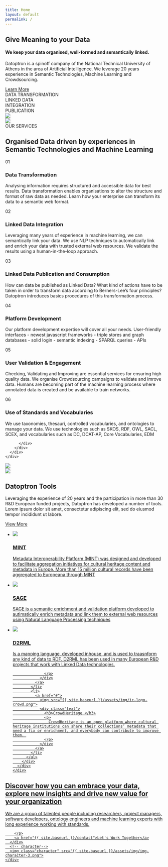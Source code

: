 ```yaml
---
title: Home
layout: default
permalink: /
---
```

<main role="main">
  <!-- banner-->
  <section class="home-banner">
    <div class="container">
      <!-- left-->
      <div class="left">
        <!-- heading-->
        <h1>
           Give Meaning to your <span class="green">Data</span>
        </h1>
        <h4>We keep your data organised, well-formed and semantically linked.</h4>
        <p>
          Datoptron is a spinoff company of the National Technical University of
          Athens in the area of Artificial Intelligence. We leverage 20 years
          experience in Semantic Technologies, Machine Learning and Crowdsourcing.
        </p>
        <a href="{{ site.baseurl }}/aboutus">Learn More</a>
      </div>
      <!-- right-->
      <div class="right">
        <!-- banner text-->
        <div class="banner-text">
          <div class="line connectright"><span class="connect">DATA </span><span>TRANSFORMATION </span></div>
          <div class="line connectleft"><span class="connect">LINKED </span><span class="invert">DATA </span></div>
          <div class="line connectright"><span class="invert">INTEGRATION </span></div>
          <div class="line"><span>PUBLICATION</span></div>
          <div class="comment"><img src="{{ site.baseurl }}/assets/img/ic-comment.png"></div>
        </div>
      </div>
    </div>
  </section>
  <!-- services-->
  <section class="home-services">
    <div class="container">
      <!-- character-->
      <img class="character" src="{{ site.baseurl }}/assets/img/img-character-1.png">
      <!-- label-->
      <div class="lbl">OUR SERVICES</div>
      <h2> <span class="green">Organised Data </span>driven by experiences in Semantic Technologies and Machine Learning</h2>
      <!-- service list-->
      <div class="service-list">
        <!-- row-->
        <div class="row">
          <div class="item col-xl-4 col-lg-4 col-md-6"> <span class="number">01</span>
            <h3>Data Transformation</h3>
            <p>Analysing information requires structured and accessible data for best results. Data transformation enables organisations to alter the structure and format of raw data as needed. Learn how your enterprise can transform its data to a semantic web format.</p>
          </div>
          <div class="item col-xl-4 col-lg-4 col-md-6"><span class="number">02</span>
            <h3>Linked Data Integration</h3>
            <p>Leveraging many years of experience in machine learning, we can semantically link your data. We use NLP techniques to automatically link and enrich  your data with trusted external web resources. We validate the results using a human-in-the-loop approach.</p>
          </div>
          <div class="item col-xl-4 col-lg-4 col-md-6"><span class="number">03</span>
            <h3>Linked Data Publication and Consumption</h3>
            <p>How can data be published as Linked Data? What kind of actions have to be taken in order to transform data according to Berners-Lee’s four principles? Datoptron introduces basics procedures of this transformation process. </p>
          </div>
          <div class="item col-xl-4 col-lg-4 col-md-6"> <span class="number">04</span>
            <h3>Platform Development</h3>
            <p>Our platform development expertise will cover all your needs. User-friendly interfaces - newest javascript frameworks - triple stores and graph databases - solid login - semantic indexing - SPARQL queries - APIs</p>
          </div>
          <div class="item col-xl-4 col-lg-4 col-md-6"> <span class="number">05</span>
            <h3>User Validation & Engagement</h3>
            <p>Checking, Validating and Improving are essential services for ensuring high quality data. We organise Crowdsourcing campaigns to validate and imrove data. Humans are becoming part of the machine learning process where annotated data is created and be available to train networks.  </p>
          </div>
          <div class="item col-xl-4 col-lg-4 col-md-6"> <span class="number">06</span>
            <h3>Use of Standards and Vocabularies</h3>
            <p>We use taxonomies, thesauri, controlled vocabularies, and ontologies to manage your data. We use technologies such as SKOS, RDF, OWL, SACL, SCEX, and vocabularies such as DC, DCAT-AP, Core Vocabularies, EDM</p>
            
            
          </div>
        </div>
      </div>
    </div>
  </section>
  <!-- projects-->
  <section class="home-projects">
    <!-- character-->
    <img class="oval" src="{{ site.baseurl }}/assets/img/ic-oval-2.png">
    <!-- container-->
    <div class="container">
      <!-- row-->
      <div class="row">
        <!-- left-->
        <div class="col-xl-5 col-lg-5 left">
          <!-- character-->
          <img class="character" src="{{ site.baseurl }}/assets/img/img-character-2.png">
          <h2>Datoptron <span class="green">Tools</span></h2>
          <p>Leveraging the experience of 20 years and the participation in more than 30 R&D European funded projects, Datoptron has developed a number of tools.  Lorem ipsum dolor sit amet, consectetur adipiscing elit, sed do eiusmod tempor incididunt ut labore.</p>
          <!-- navigation-->
          <a href="{{ site.baseurl }}/tools">View More</a>
        </div>
        <!-- right-->
        <div class="col-xl-7 col-lg-7 right">
          <!-- ul-->
          <ul>
            <li>
              <a href="{{ site.baseurl }}/mint">
                <img src="{{ site.baseurl }}/assets/img/ic-logo-with.png">
                <div class="text">
                  <h3>MINT </h3>
                  <p>
                    Metadata Interoperability Platform (MINT) was designed and developed to facilitate aggregation initiatives for cultural heritage content and metadata in Europe. More than 15 million cultural records have been aggregated to Europeana through MINT
                  </p>
                </div>
              </a>
            </li>
            <li>
              <a href="#">
                <img src="{{ site.baseurl }}/assets/img/ic-logo-sage.png">
                <div class="text">
                  <h3>SAGE </h3>
                  <p>
                    SAGE is a semantic enrichment and validation platform developed
                    to autimatically enrich metadata and link them to external web resources using Natural Language Processing techniques
                  </p>
                </div>
              </a>
            </li>
            <li>
              <a href="#">
                <img src="{{ site.baseurl }}/assets/img/ic-logo-d2.png">
                <div class="text">
                  <h3>D2RML </h3>
                  <p> Is a mapping language, developed inhouse, and is used to traasnform any kind of data to RDF. D2RML has been used in many European R&D projects that work with Linked Data technologies.
                    
                  </p>
                </div>
              </a>
            </li>
            <li>
              <a href="#">
                <img src="{{ site.baseurl }}/assets/img/ic-logo-crowd.png">
                <div class="text">
                  <h3>CrowdHeritage </h3>
                  <p>
                    CrowdHeritage is an open platform where cultural heritage institutions can share their collections’ metadata that need a fix or enrichment, and everybody can contribute to improve them. 
                  </p>
                </div>
              </a>
            </li>
          </ul>
        </div>
      </div>
    </div>
  </section>
  <!-- call to action-->
  <section class="home-calltoaction">
    <div class="container">
      <!-- heading-->
      <div class="text">
        <h2>Discover how you can embrace your data, explore <span class="green">new insights </span>and drive <span class="green">new value </span>for your organization</h2>
        <p>
          We are a group of talented people including researchers, project managers, software developers,
          ontology engineers and machine learning experts with long experience working with standards.
      
        </p>
        <a href="{{ site.baseurl }}/contact">Let's Work Together</a>
      </div>
      <!-- character-->
      <img class="character" src="{{ site.baseurl }}/assets/img/img-character-3.png">
    </div>
  </section>
</main>
